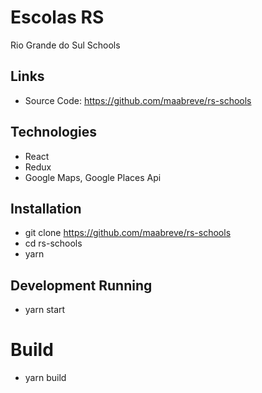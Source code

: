 # Escolas RS

Rio Grande do Sul Schools

## Links

- Source Code: https://github.com/maabreve/rs-schools

## Technologies

- React
- Redux
- Google Maps, Google Places Api

## Installation

- git clone https://github.com/maabreve/rs-schools
- cd rs-schools
- yarn

## Development Running

- yarn start

# Build

- yarn build


